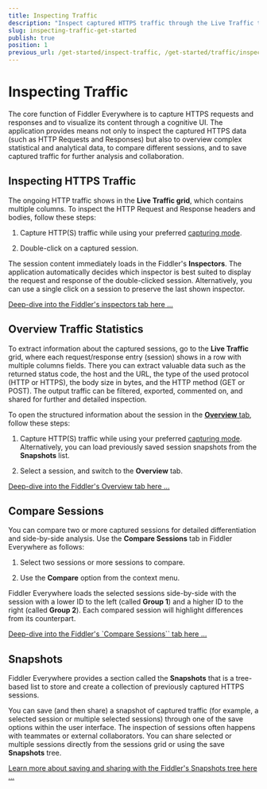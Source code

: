 ```yaml
---
title: Inspecting Traffic
description: "Inspect captured HTTPS traffic through the Live Traffic tab in the Fiddler Everywhere proxy tool."
slug: inspecting-traffic-get-started
publish: true
position: 1
previous_url: /get-started/inspect-traffic, /get-started/traffic/inspect-traffic, /traffic/inspect-traffic
---
```


# Inspecting Traffic

The core function of Fiddler Everywhere is to capture HTTPS requests and responses and to visualize its content through a cognitive UI. The application provides means not only to inspect the captured HTTPS data (such as HTTP Requests and Responses) but also to overview complex statistical and analytical data, to compare different sessions, and to save captured traffic for further analysis and collaboration.

## Inspecting HTTPS Traffic

The ongoing HTTP traffic shows in the **Live Traffic grid**, which contains multiple columns. To inspect the HTTP Request and Response headers and bodies, follow these steps:

1. Capture HTTP(S) traffic while using your preferred [capturing mode](slug://capture-traffic-get-started).

1. Double-click on a captured session.

The session content immediately loads in the Fiddler's **Inspectors**. The application automatically decides which inspector is best suited to display the request and response of the double-clicked session. Alternatively, you can use a single click on a session to preserve the last shown inspector.

[Deep-dive into the Fiddler's inspectors tab here ...](slug://inspector-types)

## Overview Traffic Statistics

To extract information about the captured sessions, go to the **Live Traffic** grid, where each request/response entry (session) shows in a row with multiple columns fields. There you can extract valuable data such as the returned status code, the host and the URL, the type of the used protocol (HTTP or HTTPS), the body size in bytes, and the HTTP method (GET or POST). The output traffic can be filtered, exported, commented on, and shared for further and detailed inspection.

To open the structured information about the session in the [**Overview** tab](slug://overview-tab), follow these steps:

1. Capture HTTP(S) traffic while using your preferred [capturing mode](slug://capture-traffic-get-started). Alternatively, you can load previously saved session snapshots from the **Snapshots** list.

1. Select a session, and switch to the **Overview** tab.

[Deep-dive into the Fiddler's Overview tab here ...](slug://overview-tab)

## Compare Sessions

You can compare two or more captured sessions for detailed differentiation and side-by-side analysis. Use the **Compare Sessions** tab in Fiddler Everywhere as follows:

1. Select two sessions or more sessions to compare.

1. Use the **Compare** option from the context menu.

Fiddler Everywhere loads the selected sessions side-by-side with the session with a lower ID to the left (called **Group 1**) and a higher ID to the right (called **Group 2**). Each compared session will highlight differences from its counterpart.

[Deep-dive into the Fiddler's `Compare Sessions`` tab here ...](slug://fe-compare-sessions)

## Snapshots

Fiddler Everywhere provides a section called the **Snapshots** that is a tree-based list to store and create a collection of previously captured HTTPS sessions.

You can save (and then share) a snapshot of captured traffic (for example, a selected session or multiple selected sessions) through one of the save options within the user interface. The inspection of sessions often happens with teammates or external collaborators. You can share selected or multiple sessions directly from the sessions grid or using the save **Snapshots** tree.

[Learn more about saving and sharing with the Fiddler's Snapshots tree here ...](slug://fe-organize-sessions)

